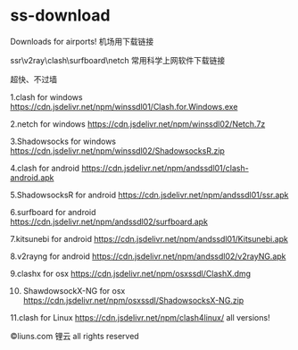 # ss-download

Downloads for airports!  机场用下载链接

ssr\v2ray\clash\surfboard\netch 常用科学上网软件下载链接

超快、不过墙

1.clash for windows https://cdn.jsdelivr.net/npm/winssdl01/Clash.for.Windows.exe

2.netch for windows https://cdn.jsdelivr.net/npm/winssdl02/Netch.7z

3.Shadowsocks for windows https://cdn.jsdelivr.net/npm/winssdl02/ShadowsocksR.zip

4.clash for android https://cdn.jsdelivr.net/npm/andssdl01/clash-android.apk

5.ShadowsocksR for android https://cdn.jsdelivr.net/npm/andssdl01/ssr.apk

6.surfboard for android https://cdn.jsdelivr.net/npm/andssdl02/surfboard.apk

7.kitsunebi for android https://cdn.jsdelivr.net/npm/andssdl01/Kitsunebi.apk

8.v2rayng for android https://cdn.jsdelivr.net/npm/andssdl02/v2rayNG.apk

9.clashx for osx https://cdn.jsdelivr.net/npm/osxssdl/ClashX.dmg

10. ShawdowsockX-NG for osx https://cdn.jsdelivr.net/npm/osxssdl/ShadowsocksX-NG.zip

11.clash for Linux https://cdn.jsdelivr.net/npm/clash4linux/ all versions!

©liuns.com 锂云 all rights reserved
